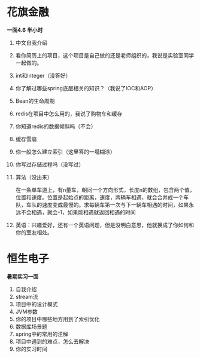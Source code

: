 # 花旗金融

**一面4.6 半小时**

1. 中文自我介绍

2. 看你简历上的项目，这个项目是自己做的还是老师组织的，我说是实验室同学一起做的。

3. int和Integer（没答好）

4. 你了解过哪些spring底层相关的知识？（我说了IOC和AOP）

5. Bean的生命周期

6. redis在项目中怎么用的，我说了购物车和缓存

7. 你知道redis的数据倾斜吗（不会）

8. 缓存雪崩

9. 你一般怎么建立索引（这里答的一塌糊涂）

10. 你写过存储过程吗（没写过）

11. 算法（没出来）

    在一条单车道上，有n量车，朝同一个方向形式，长度n的数组，包含两个值，位置和速度。位置是起始点的距离，速度，两辆车相遇，就会合并成一个车队，车队的速度变成最慢的。求每辆车第一次与下一辆车相遇的时间，如果永远不会相遇，就会-1，如果能相遇就返回相遇的时间

12. 英语：兴趣爱好，还有一个英语问题，但是没明白意思，他就换成了你如何和你的室友相处。

# 恒生电子

**暑期实习一面**

1. 自我介绍
2. stream流
3. 项目中的设计模式
4. JVM参数
5. 你的项目中哪些地方用到了索引优化
6. 数据库场景题
7. spring中的常用的注解
8. 项目中遇到的难点，怎么去解决
9. 你的实习时间

